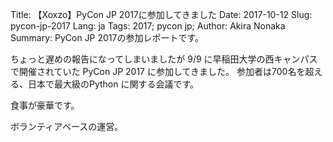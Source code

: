 Title: 【Xoxzo】PyCon JP 2017に参加してきました
Date: 2017-10-12
Slug: pycon-jp-2017
Lang: ja
Tags: 2017; pycon jp; 
Author: Akira Nonaka
Summary: PyCon JP 2017の参加レポートです。

ちょっと遅めの報告になってしまいましたが 9/9 に早稲田大学の西キャンパスで開催されていた PyCon JP 2017 に参加してきました。
参加者は700名を超える、日本で最大級のPython に関する会議です。

食事が豪華です。

ボランティアベースの運営。

